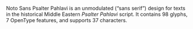 Noto Sans Psalter Pahlavi is an unmodulated (“sans serif”) design for texts in the historical Middle Eastern _Psalter Pahlavi_ script. It contains 98 glyphs, 7 OpenType features, and supports 37 characters.